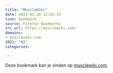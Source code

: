 ```yaml
---
title: "MuscleWiki"
date: 2021-02-28 12:02:15
icon: bookmark
source: Firefox bookmarks
src_url: https://musclewiki.com/
domains:
- musclewiki.com
2021: "02"
categories:

---
```

Deze bookmark kan je vinden op [musclewiki.com](https://musclewiki.com/).

